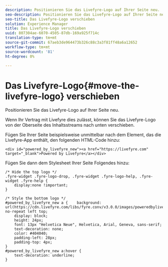 ```yaml
---
description: Positionieren Sie das Livefyre-Logo auf Ihrer Seite neu.
seo-description: Positionieren Sie das Livefyre-Logo auf Ihrer Seite neu.
seo-title: Das Livefyre-Logo verschieben
solution: Experience Manager
title: Das Livefyre-Logo verschieben
uuid: 807304ae-6070-4505-87db-169a925f714c
translation-type: tm+mt
source-git-commit: 67aeb3de964473b326c88c3a3f81ff48a6a12652
workflow-type: tm+mt
source-wordcount: '81'
ht-degree: 0%

---
```



# Das Livefyre-Logo{#move-the-livefyre-logo} verschieben

Positionieren Sie das Livefyre-Logo auf Ihrer Seite neu.

Wenn Ihr Vertrag mit Livefyre dies zulässt, können Sie das Livefyre-Logo von der Oberseite des Inhaltsstreams nach unten verschieben.

Fügen Sie Ihrer Seite beispielsweise unmittelbar nach dem Element, das die Livefyre-App enthält, den folgenden HTML-Code hinzu:

```
<div id="powered_by_livefyre_new"><a href="https://livefyre.com" target="_blank">Powered by Livefyre</a></div>
```

Fügen Sie dann dem Stylesheet Ihrer Seite Folgendes hinzu:

```
/* Hide the top logo */ 
.fyre-widget .fyre-logo-drop, .fyre-widget .fyre-logo-help, .fyre-widget .fyre-help { 
    display:none !important; 
} 
  
/* Style the bottom logo */ 
#powered_by_livefyre_new a {    background: url(https://cdn.livefyre.com/libs/fyre.conv/v3.0.0/images/poweredbylivefyre.png) no-repeat left top; 
    display: block; 
    height: 24px; 
    font: 13px "Helvetica Neue", Helvetica, Arial, Geneva, sans-serif; 
    text-decoration: none; 
    color: #404040; 
    padding-left: 28px; 
    padding-top: 4px; 
} 
#powered_by_livefyre_new a:hover { 
    text-decoration: underline; 
}
```

